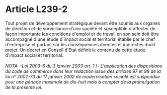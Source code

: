 # Article L239-2

Tout projet de développement stratégique devant être soumis aux organes de direction et de surveillance d'une société et susceptible d'affecter de façon importante les conditions d'emploi et de travail en son sein doit être accompagné d'une étude d'impact social et territorial établie par le chef d'entreprise et portant sur les conséquences directes et indirectes dudit projet.   Un décret en Conseil d'Etat définit le contenu de cette étude d'impact social et territorial.<br/><br/><i>NOTA: -Loi 2003-6 du 3 janvier 2003 art. 1 I : L'application des dispositions du code de commerce dans leur rédaction issue des articles 97 et 98 de la loi n° 2002-73 du 17 janvier 2002 de modernisation sociale est suspendue pour une période maximale de dix-huit mois à compter de la promulgation de la présente loi.</i>
